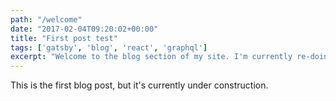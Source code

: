 ```yaml
---
path: "/welcome"
date: "2017-02-04T09:20:02+00:00"
title: "First post test"
tags: ['gatsby', 'blog', 'react', 'graphql']
excerpt: "Welcome to the blog section of my site. I'm currently re-doing my site, so come back in a few."
---
```


This is the first blog post, but it's currently under construction.